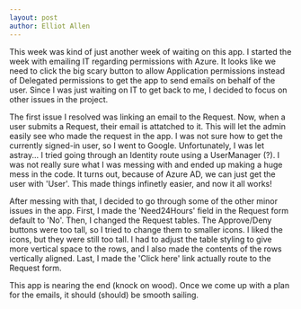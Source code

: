 ```yaml
---
layout: post
author: Elliot Allen
---
```


This week was kind of just another week of waiting on this app. I started the week with emailing IT regarding permissions with Azure. It looks like we need to click the big scary button to allow Application permissions instead of Delegated permissions to get the app to send emails on behalf of the user. Since I was just waiting on IT to get back to me, I decided to focus on other issues in the project. 

The first issue I resolved was linking an email to the Request. Now, when a user submits a Request, their email is attatched to it. This will let the admin easily see who made the request in the app. I was not sure how to get the currently signed-in user, so I went to Google. Unfortunately, I was let astray... I tried going through an Identity route using a UserManager (?). I was not really sure what I was messing with and ended up making a huge mess in the code. It turns out, because of Azure AD, we can just get the user with 'User'. This made things infinetly easier, and now it all works!

After messing with that, I decided to go through some of the other minor issues in the app. First, I made the 'Need24Hours' field in the Request form default to 'No'. Then, I changed the Request tables. The Approve/Deny buttons were too tall, so I tried to change them to smaller icons. I liked the icons, but they were still too tall. I had to adjust the table styling to give more vertical space to the rows, and I also made the contents of the rows vertically aligned. Last, I made the 'Click here' link actually route to the Request form. 

This app is nearing the end (knock on wood). Once we come up with a plan for the emails, it should (should) be smooth sailing.